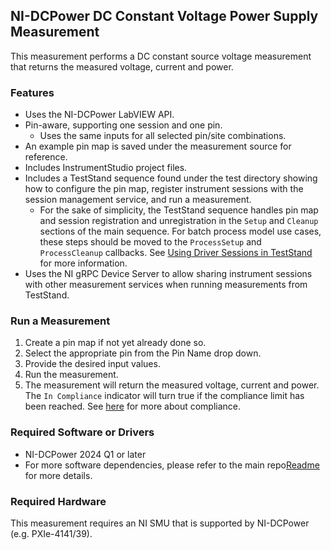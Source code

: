## NI-DCPower DC Constant Voltage Power Supply Measurement

This measurement performs a DC constant source voltage measurement that returns the measured voltage, current and power.

### Features

- Uses the NI-DCPower LabVIEW API.
- Pin-aware, supporting one session and one pin.
  - Uses the same inputs for all selected pin/site combinations.
- An example pin map is saved under the measurement source for reference.
- Includes InstrumentStudio project files.
- Includes a TestStand sequence found under the test directory showing how to configure the pin map, register instrument sessions with the session management service, and run a measurement.
  - For the sake of simplicity, the TestStand sequence handles pin map and session registration and unregistration in the `Setup` and `Cleanup` sections of the main sequence. For batch process model use cases, these steps should be moved to the `ProcessSetup` and `ProcessCleanup` callbacks. See [Using Driver Sessions in TestStand](https://www.ni.com/docs/en-US/bundle/measurementlink/page/teststand-drivers.html) for more information.
- Uses the NI gRPC Device Server to allow sharing instrument sessions with other measurement services when running measurements from TestStand.

### Run a Measurement

1. Create a pin map if not yet already done so.
2. Select the appropriate pin from the Pin Name drop down.
3. Provide the desired input values.
4. Run the measurement.
5. The measurement will return the measured voltage, current and power. The `In Compliance` indicator will turn true if the compliance limit has been reached. See [here](https://www.ni.com/en/support/documentation/supplemental/19/smu-best-practices--understanding-compliance-and-device-protecti.html) for more about compliance.


### Required Software or Drivers 

- NI-DCPower 2024 Q1 or later
- For more software dependencies, please refer to the main repo[Readme](TBD) for more details.

### Required Hardware

This measurement requires an NI SMU that is supported by NI-DCPower (e.g. PXIe-4141/39).